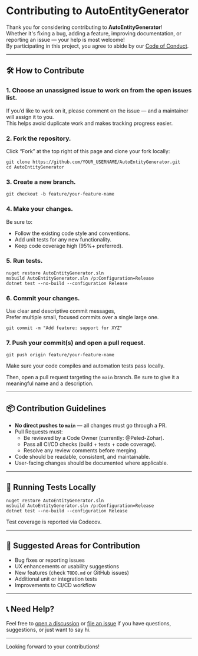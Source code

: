 # Contributing to AutoEntityGenerator

Thank you for considering contributing to **AutoEntityGenerator**!  
Whether it's fixing a bug, adding a feature, improving documentation, or reporting an issue — your help is most welcome!  
By participating in this project, you agree to abide by our [Code of Conduct](CODE_OF_CONDUCT.md).

---

## 🛠️ How to Contribute

### 1. Choose an unassigned issue to work on from the open issues list.  
If you’d like to work on it, please comment on the issue — and a maintainer will assign it to you.  
This helps avoid duplicate work and makes tracking progress easier.

### 2. Fork the repository.

Click “Fork” at the top right of this page and clone your fork locally:

    git clone https://github.com/YOUR_USERNAME/AutoEntityGenerator.git
    cd AutoEntityGenerator

### 3. Create a new branch.

    git checkout -b feature/your-feature-name

### 4. Make your changes.

Be sure to:
- Follow the existing code style and conventions.
- Add unit tests for any new functionality.
- Keep code coverage high (95%+ preferred).

### 5. Run tests.

    nuget restore AutoEntityGenerator.sln
    msbuild AutoEntityGenerator.sln /p:Configuration=Release
    dotnet test --no-build --configuration Release

### 6. Commit your changes. 

Use clear and descriptive commit messages,  
Prefer multiple small, focused commits over a single large one.

    git commit -m "Add feature: support for XYZ"

### 7. Push your commit(s) and open a pull request.

    git push origin feature/your-feature-name

Make sure your code compiles and automation tests pass locally.

Then, open a pull request targeting the `main` branch.
Be sure to give it a meaningful name and a description. 

---

## 📦 Contribution Guidelines

- **No direct pushes to `main`** — all changes must go through a PR.
- Pull Requests must:
  - Be reviewed by a Code Owner (currently: @Peled-Zohar).
  - Pass all CI/CD checks (build + tests + code coverage).
  - Resolve any review comments before merging.
- Code should be readable, consistent, and maintainable.
- User-facing changes should be documented where applicable.

---

## 🧪 Running Tests Locally

    nuget restore AutoEntityGenerator.sln
    msbuild AutoEntityGenerator.sln /p:Configuration=Release
    dotnet test --no-build --configuration Release

Test coverage is reported via Codecov.

---

## 🧭 Suggested Areas for Contribution

- Bug fixes or reporting issues
- UX enhancements or usability suggestions
- New features (check `TODO.md` or GitHub issues)
- Additional unit or integration tests
- Improvements to CI/CD workflow

---

## 📞 Need Help?

Feel free to [open a discussion](https://github.com/Peled-Zohar/AutoEntityGenerator/discussions) or [file an issue](https://github.com/Peled-Zohar/AutoEntityGenerator/issues) if you have questions, suggestions, or just want to say hi.

---

Looking forward to your contributions!
